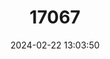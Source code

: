 ---
title: "17067"
category: "Phoxinus phoxinus"
draft: false
date: 2024-02-22 13:03:50
languages:
  English: ["Minnow"]
---